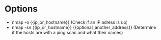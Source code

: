 # Options
- nmap -o {{ip_or_hostname}} (Check if an IP adress is up)
- nmap -sn {{ip_or_hostname}} {{optional_another_address}} (Determine if the hosts are with a ping scan and what their names)
